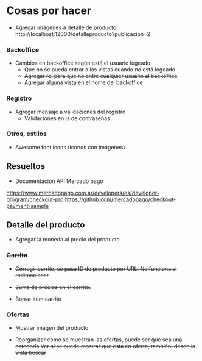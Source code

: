 # Cosas por hacer

- Agregar imágenes a detalle de producto
http://localhost:12000/detalleproducto?publicacion=2

### Backoffice

- Cambios en backoffice según esté el usuario logeado
    - ~~Que no se pueda entrar a las vistas cuando no está logeado~~
    - ~~Agregar rol para que no entre cualquier usuario al backoffice~~
    - Agregar alguna vista en el home del backoffice

### Registro

- Agregar mensaje a validaciones del registro
    - Validaciones en js de contraseñas

### Otros, estilos

- Awesome font icons (íconos con imágenes)

## Resueltos

- Documentación API Mercado pago

https://www.mercadopago.com.ar/developers/es/developer-program/checkout-pro
https://github.com/mercadopago/checkout-payment-sample

## Detalle del producto

- Agregar la moneda al precio del producto

### ~~Carrito~~

- ~~Corregir carrito, se pasa ID de producto por URL. No funciona al redireccionar~~

- ~~Suma de precios en el carrito.~~

- ~~Borrar item carrito~~

### Ofertas

- Mostrar imagen del producto

- ~~Reorganizar cómo se muestran las ofertas, puede ser que sea una categoría~~
  ~~Ver si se puede mostrar que esta en oferta, también, desde la vista buscar~~